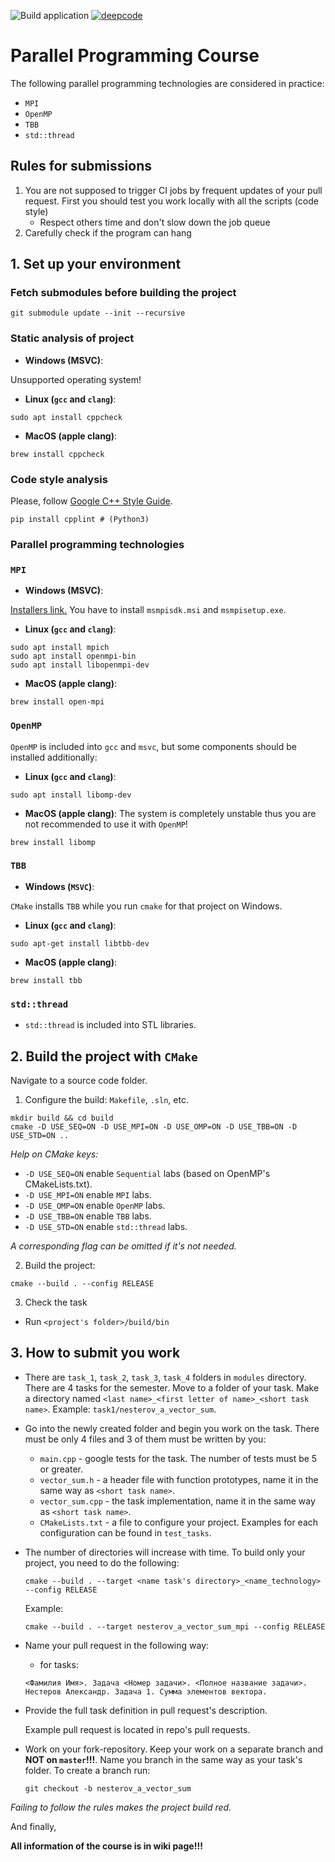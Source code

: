![Build application](https://github.com/learning-process/parallel_programming_course/workflows/Build%20application/badge.svg?branch=master)
[![deepcode](https://www.deepcode.ai/api/gh/badge?key=eyJhbGciOiJIUzI1NiIsInR5cCI6IkpXVCJ9.eyJwbGF0Zm9ybTEiOiJnaCIsIm93bmVyMSI6ImxlYXJuaW5nLXByb2Nlc3MiLCJyZXBvMSI6InBhcmFsbGVsX3Byb2dyYW1taW5nX2NvdXJzZSIsImluY2x1ZGVMaW50IjpmYWxzZSwiYXV0aG9ySWQiOjI0ODQyLCJpYXQiOjE2MDU0NTM3MDV9.CAHpnB6YIOUynZL6wXqSHSQfztfAGhtyqhEpbPeP9XA)](https://www.deepcode.ai/app/gh/learning-process/parallel_programming_course/_/dashboard?utm_content=gh%2Flearning-process%2Fparallel_programming_course)

# Parallel Programming Course

The following parallel programming technologies are considered in practice:
  * `MPI`
  * `OpenMP`
  * `TBB`
  * `std::thread`

## Rules for submissions
1. You are not supposed to trigger CI jobs by frequent updates of your pull request. First you should test you work locally with all the scripts (code style)
    * Respect others time and don't slow down the job queue
2. Carefully check if the program can hang

## 1. Set up your environment
### Fetch submodules before building the project
```
git submodule update --init --recursive
```

### Static analysis of project
  * **Windows (MSVC)**:
  
  Unsupported operating system!
  
  * **Linux (`gcc` and `clang`)**:
  ```
  sudo apt install cppcheck
  ```
  * **MacOS (apple clang)**:
  ```
  brew install cppcheck
  ```

### Code style analysis
Please, follow [Google C++ Style Guide](https://google.github.io/styleguide/cppguide.html).

```
pip install cpplint # (Python3)
```

### Parallel programming technologies
### `MPI`
  * **Windows (MSVC)**:
  
  [Installers link.](https://www.microsoft.com/en-us/download/details.aspx?id=57467) You have to install `msmpisdk.msi` and `msmpisetup.exe`.
  
  * **Linux (`gcc` and `clang`)**:
  ```
  sudo apt install mpich
  sudo apt install openmpi-bin
  sudo apt install libopenmpi-dev
  ```
  * **MacOS (apple clang)**:
  ```
  brew install open-mpi
  ```

### `OpenMP`
  
  `OpenMP` is included into `gcc` and `msvc`, but some components should be installed additionally:
  
  * **Linux (`gcc` and `clang`)**:
  ```
  sudo apt install libomp-dev
  ```
  * **MacOS (apple clang)**: The system is completely unstable thus you are not recommended to use it with `OpenMP`!
  ```
  brew install libomp
  ```

### `TBB`
  * **Windows (`MSVC`)**: 
  
  `CMake` installs `TBB` while you run `cmake` for that project on Windows.
  
  * **Linux (`gcc` and `clang`)**:
  ```
  sudo apt-get install libtbb-dev
  ```
  * **MacOS (apple clang)**:
  ```
  brew install tbb
  ```

### `std::thread`
  * `std::thread` is included into STL libraries.

## 2. Build the project with `CMake`
Navigate to a source code folder.

1) Configure the build: `Makefile`, `.sln`, etc.

  ```
  mkdir build && cd build
  cmake -D USE_SEQ=ON -D USE_MPI=ON -D USE_OMP=ON -D USE_TBB=ON -D USE_STD=ON ..
  ```
*Help on CMake keys:*
- `-D USE_SEQ=ON` enable `Sequential` labs (based on OpenMP's CMakeLists.txt).
- `-D USE_MPI=ON` enable `MPI` labs.
- `-D USE_OMP=ON` enable `OpenMP` labs.
- `-D USE_TBB=ON` enable `TBB` labs.
- `-D USE_STD=ON` enable `std::thread` labs.

*A corresponding flag can be omitted if it's not needed.*

2) Build the project:
  ```
  cmake --build . --config RELEASE
  ```
3) Check the task
  * Run `<project's folder>/build/bin`

## 3. How to submit you work
* There are `task_1`, `task_2`, `task_3`, `task_4` folders in `modules` directory. There are 4 tasks for the semester. Move to a folder of your task. Make a directory named `<last name>_<first letter of name>_<short task name>`. Example: `task1/nesterov_a_vector_sum`.
* Go into the newly created folder and begin you work on the task. There must be only 4 files and 3 of them must be written by you:
  - `main.cpp` - google tests for the task. The number of tests must be 5 or greater.
  - `vector_sum.h`   - a header file with function prototypes, name it in the same way as `<short task name>`.
  - `vector_sum.cpp` - the task implementation, name it in the same way as `<short task name>`.
  - `CMakeLists.txt` - a file to configure your project. Examples for each configuration can be found in `test_tasks`.
* The number of directories will increase with time. To build only your project, you need to do the following:
  ```
  cmake --build . --target <name task's directory>_<name_technology> --config RELEASE
  ```
  Example:
  ```
  cmake --build . --target nesterov_a_vector_sum_mpi --config RELEASE
  ```
* Name your pull request in the following way:
  * for tasks:
  ```
  <Фамилия Имя>. Задача <Номер задачи>. <Полное название задачи>.
  Нестеров Александр. Задача 1. Сумма элементов вектора.
  ```
 
* Provide the full task definition in pull request's description.

  Example pull request is located in repo's pull requests.

* Work on your fork-repository. Keep your work on a separate branch and **NOT on `master`!!!**. Name you branch in the same way as your task's folder. To create a branch run:
  ```
  git checkout -b nesterov_a_vector_sum
  ```

*Failing to follow the rules makes the project build red.*

And finally, 

**All information of the course is in wiki page!!!**
